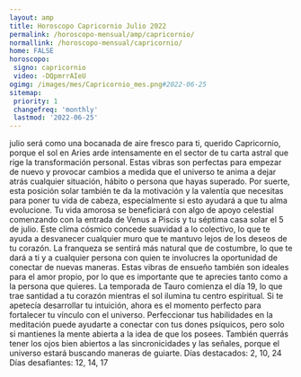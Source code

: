 ```yaml
---
layout: amp
title: Horoscopo Capricornio Julio 2022 
permalink: /horoscopo-mensual/amp/capricornio/
normallink: /horoscopo-mensual/capricornio/
home: FALSE
horoscopo:
 signo: capricornio
 video: -DQpmrrAIeU
ogimg: /images/mes/Capricornio_mes.png#2022-06-25
sitemap:
 priority: 1
 changefreq: 'monthly'
 lastmod: '2022-06-25'
---
```



julio será como una bocanada de aire fresco para ti, querido Capricornio, porque el sol en Aries arde intensamente en el sector de tu carta astral que rige la transformación personal. Estas vibras son perfectas para empezar de nuevo y provocar cambios a medida que el universo te anima a dejar atrás cualquier situación, hábito o persona que hayas superado. Por suerte, esta posición solar también te da la motivación y la valentía que necesitas para poner tu vida de cabeza, especialmente si esto ayudará a que tu alma evolucione.
Tu vida amorosa se beneficiará con algo de apoyo celestial comenzando con la entrada de Venus a Piscis y tu séptima casa solar el 5 de julio. Este clima cósmico concede suavidad a lo colectivo, lo que te ayuda a desvanecer cualquier muro que te mantuvo lejos de los deseos de tu corazón. La franqueza se sentirá más natural que de costumbre, lo que te dará a ti y a cualquier persona con quien te involucres la oportunidad de conectar de nuevas maneras. Estas vibras de ensueño también son ideales para el amor propio, por lo que es importante que te aprecies tanto como a la persona que quieres.
La temporada de Tauro comienza el día 19, lo que trae santidad a tu corazón mientras el sol ilumina tu centro espiritual. Si te apetecía desarrollar tu intuición, ahora es el momento perfecto para fortalecer tu vínculo con el universo. Perfeccionar tus habilidades en la meditación puede ayudarte a conectar con tus dones psíquicos, pero solo si mantienes la mente abierta a la idea de que los posees. También querrás tener los ojos bien abiertos a las sincronicidades y las señales, porque el universo estará buscando maneras de guiarte.
Días destacados: 2, 10, 24
Días desafiantes: 12, 14, 17
